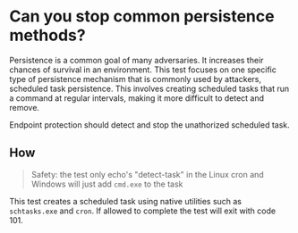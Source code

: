 # Can you stop common persistence methods?

Persistence is a common goal of many adversaries. It increases their chances of survival in an environment. This test focuses on one specific type of persistence mechanism that is commonly used by attackers, scheduled task persistence. This involves creating scheduled tasks that run a command at regular intervals, making it more difficult to detect and remove.

Endpoint protection should detect and stop the unathorized scheduled task.

## How

> Safety: the test only echo's "detect-task" in the Linux cron and Windows will just add `cmd.exe` to the task

This test creates a scheduled task using native utilities such as `schtasks.exe` and `cron`. If allowed to complete the test will exit with code 101.
